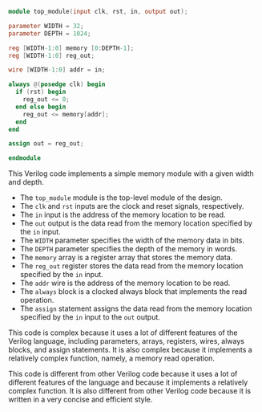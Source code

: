 ```verilog
module top_module(input clk, rst, in, output out);

parameter WIDTH = 32;
parameter DEPTH = 1024;

reg [WIDTH-1:0] memory [0:DEPTH-1];
reg [WIDTH-1:0] reg_out;

wire [WIDTH-1:0] addr = in;

always @(posedge clk) begin
  if (rst) begin
    reg_out <= 0;
  end else begin
    reg_out <= memory[addr];
  end
end

assign out = reg_out;

endmodule
```

This Verilog code implements a simple memory module with a given width and depth.

* The `top_module` module is the top-level module of the design.
* The `clk` and `rst` inputs are the clock and reset signals, respectively.
* The `in` input is the address of the memory location to be read.
* The `out` output is the data read from the memory location specified by the `in` input.
* The `WIDTH` parameter specifies the width of the memory data in bits.
* The `DEPTH` parameter specifies the depth of the memory in words.
* The `memory` array is a register array that stores the memory data.
* The `reg_out` register stores the data read from the memory location specified by the `in` input.
* The `addr` wire is the address of the memory location to be read.
* The `always` block is a clocked always block that implements the read operation.
* The `assign` statement assigns the data read from the memory location specified by the `in` input to the `out` output.

This code is complex because it uses a lot of different features of the Verilog language, including parameters, arrays, registers, wires, always blocks, and assign statements. It is also complex because it implements a relatively complex function, namely, a memory read operation.

This code is different from other Verilog code because it uses a lot of different features of the language and because it implements a relatively complex function. It is also different from other Verilog code because it is written in a very concise and efficient style.